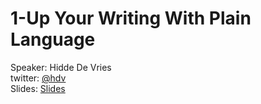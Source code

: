 # 1-Up Your Writing With Plain Language  
Speaker: Hidde De Vries  
twitter: [@hdv](https://twitter.com/hdv)   
Slides: [Slides](https://talks.hiddedevries.nl/KKW74X/could-browsers-fix-more-accessibility-problems-automatically)  

